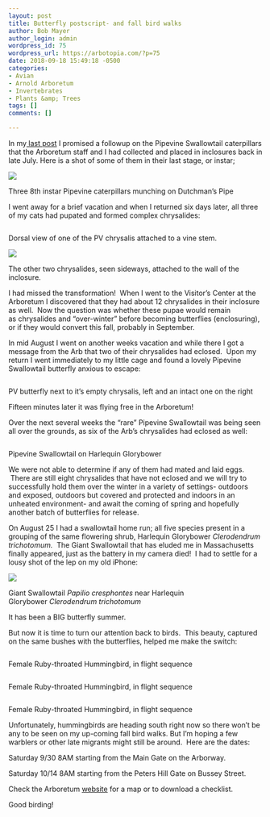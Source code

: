 ```yaml
---
layout: post
title: Butterfly postscript- and fall bird walks
author: Bob Mayer
author_login: admin
wordpress_id: 75
wordpress_url: https://arbotopia.com/?p=75
date: 2018-09-18 15:49:18 -0500
categories:
- Avian
- Arnold Arboretum
- Invertebrates
- Plants &amp; Trees
tags: []
comments: []

---
```

<p>In my<a href="http://www.arbotopia.com/how-rare-is-rare-a-butterfly-tale/"> last post</a> I promised a followup on the Pipevine Swallowtail caterpillars that the Arboretum staff and I had collected and placed in inclosures back in late July. Here is a shot of some of them in their last stage, or instar;</p>

![](/images/P1170445.jpg)

<p>Three 8th instar Pipevine caterpillars munching on Dutchman’s Pipe</p>

<p>I went away for a brief vacation and when I returned six days later, all three of my cats had pupated and formed complex chrysalides:</p>

<p><!-- wp:image {"id":1498} --></p>
<img src="/images/2017/09/P1170608.jpg" alt="" class="wp-image-1498"/>

<p>Dorsal view of one of the PV chrysalis attached to a vine stem.</p>

![](/images/P1170614.jpg)

<p>The other two chrysalides, seen sideways, attached to the wall of the inclosure.</p>

<p>I had missed the transformation!  When I went to the Visitor’s Center at the Arboretum I discovered that they had about 12 chrysalides in their inclosure as well.  Now the question was whether these pupae would remain as chrysalides and “over-winter” before becoming butterflies (enclosuring), or if they would convert this fall, probably in September.</p>

<p>In mid August I went on another weeks vacation and while there I got a message from the Arb that two of their chrysalides had eclosed.  Upon my return I went immediately to my little cage and found a lovely Pipevine Swallowtail butterfly anxious to escape:</p>

<p><!-- wp:image {"id":1500} --></p>
<img src="/images/2017/09/Pipevine-Swallowtail.jpg" alt="" class="wp-image-1500"/>

<p>PV butterfly next to it’s empty chrysalis, left and an intact one on the right</p>

<p>Fifteen minutes later it was flying free in the Arboretum!</p>

<p>Over the next several weeks the “rare” Pipevine Swallowtail was being seen all over the grounds, as six of the Arb’s chrysalides had eclosed as well:</p>

<p><!-- wp:image {"id":1501} --></p>
<img src="/images/2017/09/P1180389.jpg" alt="" class="wp-image-1501"/>

<p>Pipevine Swallowtail on Harlequin Glorybower</p>

<p>We were not able to determine if any of them had mated and laid eggs.  There are still eight chrysalides that have not eclosed and we will try to successfully hold them over the winter in a variety of settings- outdoors and exposed, outdoors but covered and protected and indoors in an unheated environment- and await the coming of spring and hopefully another batch of butterflies for release.</p>

<p>On August 25 I had a swallowtail home run; all five species present in a grouping of the same flowering shrub, Harlequin Glorybower <em>Clerodendrum trichotomum.  </em>The Giant Swallowtail that has eluded me in Massachusetts finally appeared, just as the battery in my camera died!  I had to settle for a lousy shot of the lep on my old iPhone:</p>

![](/images/IMG_4019.jpg)

<p>Giant Swallowtail <em>Papilio cresphontes</em> near Harlequin Glorybower <em>Clerodendrum trichotomum</em></p>

<p>It has been a BIG butterfly summer.</p>

<p>But now it is time to turn our attention back to birds.  This beauty, captured on the same bushes with the butterflies, helped me make the switch:</p>

<p><!-- wp:image {"id":1503} --></p>
<img src="/images/2017/09/P1000159.jpg" alt="" class="wp-image-1503"/>

<p>Female Ruby-throated Hummingbird, in flight sequence</p>

<p><!-- wp:image {"id":1504} --></p>
<img src="/images/2017/09/P1000160.jpg" alt="" class="wp-image-1504"/>

<p>Female Ruby-throated Hummingbird, in flight sequence</p>

<p><!-- wp:image {"id":1505} --></p>
<img src="/images/2017/09/P1000161.jpg" alt="" class="wp-image-1505"/>

<p>Female Ruby-throated Hummingbird, in flight sequence</p>

<p>Unfortunately, hummingbirds are heading south right now so there won’t be any to be seen on my up-coming fall bird walks. But I’m hoping a few warblers or other late migrants might still be around.  Here are the dates:</p>

<p>Saturday 9/30 8AM starting from the Main Gate on the Arborway.</p>

<p>Saturday 10/14 8AM starting from the Peters Hill Gate on Bussey Street.</p>

<p>Check the Arboretum <a href="https://web.archive.org/web/20171004090603/https://www.arboretum.harvard.edu/">website</a> for a map or to download a checklist.</p>

<p>Good birding!<br></p>